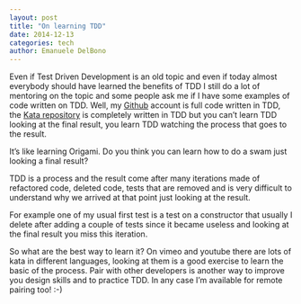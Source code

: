 ```yaml
---
layout: post
title: "On learning TDD"
date: 2014-12-13
categories: tech
author: Emanuele DelBono
---
```


Even if Test Driven Development is an old topic and even if today almost everybody should have learned the benefits of TDD I still do a lot of mentoring on the topic and some people ask me if I have some examples of code written on TDD. 
Well, my [Github](https://github.com/emadb) account is full code written in TDD, the [Kata repository](https://github.com/emadb/kata_and_quiz) is completely written in TDD but you can’t learn TDD looking at the final result, you learn TDD watching the process that goes to the result.

It’s like learning Origami. Do you think you can learn how to do a swam just looking a final result?

TDD is a process and the result come after many iterations made of refactored code, deleted code, tests that are removed and is very difficult to understand why we arrived at that point just looking at the result.

For example one of my usual first test is a test on a constructor that usually I delete after adding a couple of tests since it became useless and looking at the final result you miss this iteration.

So what are the best way to learn it? On vimeo and youtube there are lots of kata in different languages, looking at them is a good exercise to learn the basic of the process. Pair with other developers is another way to improve you design skills and to practice TDD.
In any case I’m available for remote pairing too! :-)
